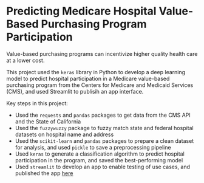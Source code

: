 # Predicting Medicare Hospital Value-Based Purchasing Program Participation

Value-based purchasing programs can incentivize higher quality health care at a lower cost.

This project used the `keras` library in Python to develop a deep learning model to predict hospital participation in a Medicare value-based purchasing program from the Centers for Medicare and Medicaid Services (CMS), and used Streamlit to publisih an app interface.

Key steps in this project:

- Used the `requests` and `pandas` packages to get data from the CMS API and the State of California
- Used the `fuzzywuzzy` package to fuzzy match state and federal hospital datasets on hospital name and address
- Used the `scikit-learn` and `pandas` packages to prepare a clean dataset for analysis, and used `pickle` to save a preprocessing pipeline
- Used `keras` to generate a classification algorithm to predict hospital participation in the program, and saved the best-performing model
- Used `streamlit` to develop an app to enable testing of use cases, and published the app [here](https://predicting-medicare-vbp.streamlit.app/)
